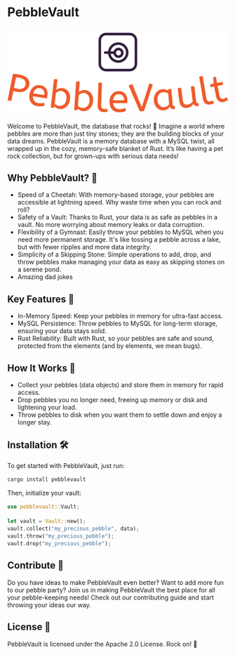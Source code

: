# PebbleVault
![Branding Hero](./branding/logo-no-background.png)
---
Welcome to PebbleVault, the database that rocks! 🚀 Imagine a world where pebbles are more than just tiny stones; they are the building blocks of your data dreams. PebbleVault is a memory database with a MySQL twist, all wrapped up in the cozy, memory-safe blanket of Rust. It’s like having a pet rock collection, but for grown-ups with serious data needs!

## Why PebbleVault? 🌟
- Speed of a Cheetah: With memory-based storage, your pebbles are accessible at lightning speed. Why waste time when you can rock and roll?
- Safety of a Vault: Thanks to Rust, your data is as safe as pebbles in a vault. No more worrying about memory leaks or data corruption.
- Flexibility of a Gymnast: Easily throw your pebbles to MySQL when you need more permanent storage. It's like tossing a pebble across a lake, but with fewer ripples and more data integrity.
- Simplicity of a Skipping Stone: Simple operations to add, drop, and throw pebbles make managing your data as easy as skipping stones on a serene pond.
- Amazing dad jokes
## Key Features 🎉
- In-Memory Speed: Keep your pebbles in memory for ultra-fast access.
- MySQL Persistence: Throw pebbles to MySQL for long-term storage, ensuring your data stays solid.
- Rust Reliability: Built with Rust, so your pebbles are safe and sound, protected from the elements (and by elements, we mean bugs).
## How It Works 🔧
- Collect your pebbles (data objects) and store them in memory for rapid access.
- Drop pebbles you no longer need, freeing up memory or disk and lightening your load.
- Throw pebbles to disk when you want them to settle down and enjoy a longer stay.

## Installation 🛠️
To get started with PebbleVault, just run:
```sh
cargo install pebblevault
```
Then, initialize your vault:

```rs
use pebblevault::Vault;

let vault = Vault::new();
vault.collect("my_precious_pebble", data);
vault.throw("my_precious_pebble");
vault.drop("my_precious_pebble");
```

## Contribute 🤝
Do you have ideas to make PebbleVault even better? Want to add more fun to our pebble party? Join us in making PebbleVault the best place for all your pebble-keeping needs! Check out our contributing guide and start throwing your ideas our way.

## License 📜
PebbleVault is licensed under the Apache 2.0 License. Rock on! 🤘
